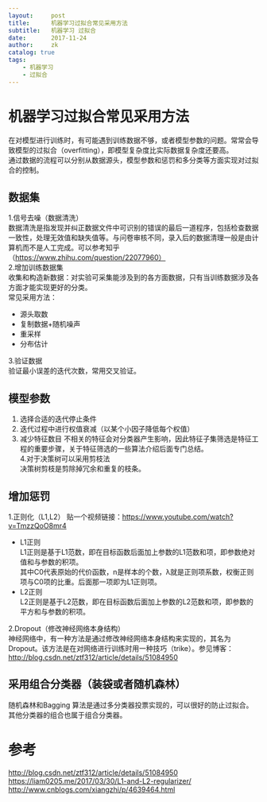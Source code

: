 ```yaml
---
layout:     post
title:      机器学习过拟合常见采用方法
subtitle:   机器学习 过拟合
date:       2017-11-24
author:     zk
catalog: true
tags:
    - 机器学习
    - 过拟合
--- 
```

# 机器学习过拟合常见采用方法

在对模型进行训练时，有可能遇到训练数据不够，或者模型参数的问题。常常会导致模型的过拟合（overfitting），即模型复杂度比实际数据复杂度还要高。  
通过数据的流程可以分别从数据源头，模型参数和惩罚和多分类等方面实现对过拟合的控制。
## 数据集
 1.信号去噪（数据清洗）  
 数据清洗是指发现并纠正数据文件中可识别的错误的最后一道程序，包括检查数据一致性，处理无效值和缺失值等。与问卷审核不同，录入后的数据清理一般是由计算机而不是人工完成。可以参考知乎（https://www.zhihu.com/question/22077960）  
 2.增加训练数据集  
 收集和构造新数据：对实验可采集能涉及到的各方面数据，只有当训练数据涉及各方面才能实现更好的分类。  
 常见采用方法：  
 * 源头取数
 * 复制数据+随机噪声
 * 重采样
 * 分布估计  


3.验证数据  
验证最小误差的迭代次数，常用交叉验证。
## 模型参数

1. 选择合适的迭代停止条件  
1. 迭代过程中进行权值衰减（以某个小因子降低每个权值）  
3. 减少特征数目
    不相关的特征会对分类器产生影响，因此特征子集筛选是特征工程的重要步骤，关于特征筛选的一些算法介绍后面专门总结。  
4.对于决策树可以采用剪枝法  
    决策树剪枝是剪除掉冗余和重复的枝条。

## 增加惩罚
1.正则化（L1,L2）
    贴一个视频链接：https://www.youtube.com/watch?v=TmzzQoO8mr4   

* L1正则  
L1正则是基于L1范数，即在目标函数后面加上参数的L1范数和项，即参数绝对值和与参数的积项。  
    其中C0代表原始的代价函数，n是样本的个数，λ就是正则项系数，权衡正则项与C0项的比重。后面那一项即为L1正则项。
* L2正则  
L2正则是基于L2范数，即在目标函数后面加上参数的L2范数和项，即参数的平方和与参数的积项。  

2.Dropout（修改神经网络本身结构）  
神经网络中，有一种方法是通过修改神经网络本身结构来实现的，其名为Dropout。该方法是在对网络进行训练时用一种技巧（trike）。参见博客：http://blog.csdn.net/ztf312/article/details/51084950
## 采用组合分类器（装袋或者随机森林）
随机森林和Bagging 算法是通过多分类器投票实现的，可以很好的防止过拟合。其他分类器的组合也属于组合分类器。  
# 参考
http://blog.csdn.net/ztf312/article/details/51084950  
https://liam0205.me/2017/03/30/L1-and-L2-regularizer/  
http://www.cnblogs.com/xiangzhi/p/4639464.html

